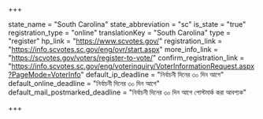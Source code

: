 +++

state_name = "South Carolina"
state_abbreviation = "sc"
is_state = "true"
registration_type = "online"
translationKey = "South Carolina"
type = "register"
hp_link = "https://www.scvotes.gov/"
registration_link = "https://info.scvotes.sc.gov/eng/ovr/start.aspx"
more_info_link = "https://scvotes.gov/voters/register-to-vote/"
confirm_registration_link = "https://info.scvotes.sc.gov/eng/voterinquiry/VoterInformationRequest.aspx?PageMode=VoterInfo"
default_ip_deadline = "নির্বাচনী দিনের ৩০ দিন আগে"
default_online_deadline = "নির্বাচনী দিনের ৩০ দিন আগে"
default_mail_postmarked_deadline = "নির্বাচনী দিনের ৩০ দিন আগে পোস্টমার্ক করা আবশ্যক"

+++